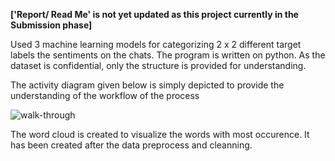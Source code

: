 **['Report/ Read Me' is not yet updated as this project currently in the Submission phase]**

Used 3 machine learning models for categorizing  2 x 2  different target labels the sentiments on the chats. The program is written on python. As the dataset is confidential, only the structure is provided for understanding.

The activity diagram given below is simply depicted to provide the understanding of the workflow of the process

![walk-through](https://user-images.githubusercontent.com/83521671/220474513-0d0505a0-7990-4cf2-9d24-56396646790a.jpg)

The word cloud is created to visualize the words with most occurence. It has been created after the data preprocess and cleanning.  

